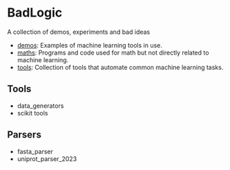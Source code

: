 # BadLogic
A collection of demos, experiments and bad ideas



- [demos](https://github.com/lyonk6/BadLogic/tree/main/demos): Examples of machine learning tools in use.
- [maths](https://github.com/lyonk6/BadLogic/tree/main/maths): Programs and code used for math but not directly related to machine learning. 
- [tools](https://github.com/lyonk6/BadLogic/tree/main/tools): Collection of tools that automate common machine learning tasks.

## Tools
* data_generators
* scikit tools

## Parsers
- fasta_parser
- uniprot_parser_2023
